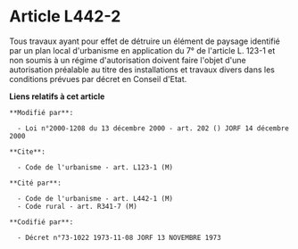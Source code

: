 # Article L442-2

Tous travaux ayant pour effet de détruire un élément de paysage identifié par un plan local d'urbanisme en application du 7°
de l'article L. 123-1 et non soumis à un régime d'autorisation doivent faire l'objet d'une autorisation préalable au titre
des installations et travaux divers dans les conditions prévues par décret en Conseil d'Etat.

**Liens relatifs à cet article**

	**Modifié par**:

	  - Loi n°2000-1208 du 13 décembre 2000 - art. 202 () JORF 14 décembre 2000

	**Cite**:

	  - Code de l'urbanisme - art. L123-1 (M)

	**Cité par**:

	  - Code de l'urbanisme - art. L442-1 (M)
	  - Code rural - art. R341-7 (M)

	**Codifié par**:

	  - Décret n°73-1022 1973-11-08 JORF 13 NOVEMBRE 1973
